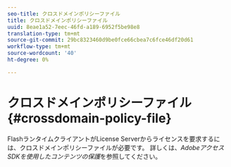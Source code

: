 ```yaml
---
seo-title: クロスドメインポリシーファイル
title: クロスドメインポリシーファイル
uuid: 8eae1a52-7eec-46fd-a189-6952f5be98e8
translation-type: tm+mt
source-git-commit: 29bc8323460d9be0fce66cbea7c6fce46df20d61
workflow-type: tm+mt
source-wordcount: '40'
ht-degree: 0%

---
```



# クロスドメインポリシーファイル{#crossdomain-policy-file}

FlashランタイムクライアントがLicense Serverからライセンスを要求するには、クロスドメインポリシーファイルが必要です。 詳しくは、*AdobeアクセスSDKを使用したコンテンツの保護*&#x200B;を参照してください。
